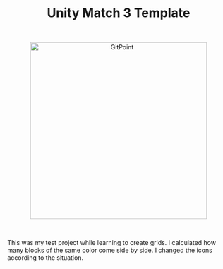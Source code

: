 <h1 align="center"> Unity Match 3 Template </h1> <br>
<p align="center">
  <a href="#">
    <img alt="GitPoint" title="GitPoint" src="readme/main.png" width="400">
  </a>
</p>
<br>
<p align="left">
  This was my test project while learning to create grids. I calculated how many blocks of the same color come side by side. I changed the icons according to the situation.
</p>



